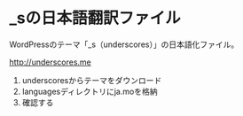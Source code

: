 # _sの日本語翻訳ファイル

WordPressのテーマ「_s（underscores）」の日本語化ファイル。

http://underscores.me

1. underscoresからテーマをダウンロード
2. languagesディレクトリにja.moを格納
3. 確認する
